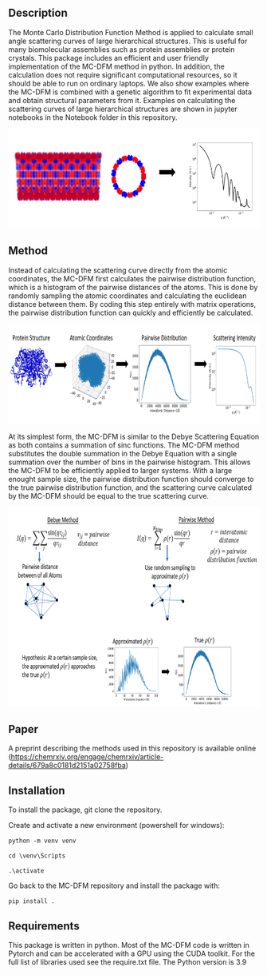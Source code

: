 ## Description
The Monte Carlo Distribution Function Method is applied to calculate small angle scattering curves of large hierarchical structures. This is useful for many biomolecular assemblies such as protein assemblies or protein crystals. This package includes an efficient and user friendly implementation of the MC-DFM method in python. In addition, the calculation does not require significant computational resources, so it should be able to run on ordinary laptops. We also show examples where the MC-DFM is combined with a genetic algorithm to fit experimental data and obtain structural parameters from it. Examples on calculating the scattering curves of large hierarchical structures are shown in jupyter notebooks in the Notebook folder in this repository. 


<p align="center">
  <img src="Images/RhuA1.png" width="700" height="200">
</p>

## Method
Instead of calculating the scattering curve directly from the atomic coordinates, the MC-DFM first calculates the pairwise distribution function, which is a histogram of the pairwise distances of the atoms. This is done by randomly sampling the atomic coordinates and calculating the euclidean distance between them. By coding this step entirely with matrix operations, the pairwise distribution function can quickly and efficiently be calculated. 

<p align="center">
  <img src="Images/method.png" width="700" height="200">
</p>

At its simplest form, the MC-DFM is similar to the Debye Scattering Equation as both contains a summation of sinc functions. The MC-DFM method substitutes the double summation in the Debye Equation with a single summation over the number of bins in the pairwise histogram. This allows the MC-DFM to be efficiently applied to larger systems. With a large enought sample size, the pairwise distribution function should converge to the true pairwise distribution function, and the scattering curve calculated by the MC-DFM should be equal to the true scattering curve.   

<p align="center">
  <img src="Images/Equations.png" width="700" height="400">
</p>


## Paper 

A preprint describing the methods used in this repository is available online (https://chemrxiv.org/engage/chemrxiv/article-details/679a8c0181d2151a02758fba)
 
## Installation 
To install the package, git clone the repository.


Create and activate a new environment (powershell for windows):

```
python -m venv venv
```
```
cd \venv\Scripts
```
```
.\activate 
```

Go back to the MC-DFM repository and install the package with:

```
pip install . 
```

## Requirements 
This package is written in python. Most of the MC-DFM code is written in Pytorch and can be accelerated with a GPU using the CUDA toolkit. For the full list of libraries used see the require.txt file. The Python version is 3.9 

